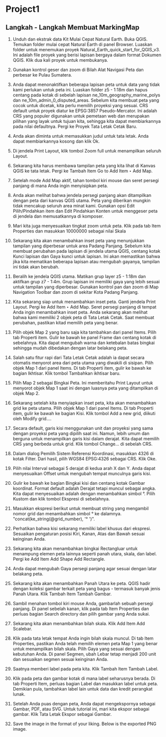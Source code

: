 # Project1

## Langkah - Langkah Membuat MarkingMap
1. Unduh dan ekstrak data Kit Mulai Cepat Natural Earth. Buka QGIS. Temukan folder mulai cepat Natural Earth di panel Browser. Luaskan folder untuk menemukan proyek Natural_Earth_quick_start_for_QGIS_v3. Ini adalah file proyek yang berisi lapisan bergaya dalam format Dokumen QGIS. Klik dua kali proyek untuk membukanya.

2. Gunakan kontrol geser dan zoom di Bilah Alat Navigasi Peta dan perbesar ke Pulau Sumatera.

3. Anda dapat menonaktifkan beberapa lapisan peta untuk data yang tidak kami perlukan untuk peta ini. Luaskan folder z5 - 1:18m dan hapus centang pada kotak di sebelah lapisan ne_10m_geography_marine_polys dan ne_10m_admin_0_disputed_areas. Sebelum kita membuat peta yang cocok untuk dicetak, kita perlu memilih proyeksi yang sesuai. CRS default untuk proyek diatur ke EPSG:3857 Pseudo-Mercator. Ini adalah CRS yang populer digunakan untuk pemetaan web dan merupakan pilihan yang layak untuk tujuan kita, sehingga kita dapat membiarkannya pada nilai defaultnya. Pergi ke Proyek Tata Letak Cetak Baru.

4. Anda akan diminta untuk memasukkan judul untuk tata letak. Anda dapat membiarkannya kosong dan klik Ok.

5. Di jendela Print Layout, klik tombol Zoom full untuk menampilkan seluruh Layout.

6. Sekarang kita harus membawa tampilan peta yang kita lihat di Kanvas QGIS ke tata letak. Pergi ke Tambah Item Go to Add Item ‣ Add Map.

7. Setelah mode Add Map aktif, tahan tombol kiri mouse dan seret persegi panjang di mana Anda ingin menyisipkan peta.

8. Anda akan melihat bahwa jendela persegi panjang akan ditampilkan dengan peta dari kanvas QGIS utama. Peta yang diberikan mungkin tidak mencakup seluruh area minat kami. Gunakan opsi Edit Pilih/Pindahkan item dan Edit Pindahkan Konten untuk menggeser peta di jendela dan memusatkannya di komposer.

9. Mari kita juga menyesuaikan tingkat zoom untuk peta. Klik pada tab Item Properties dan masukkan 10000000 sebagai nilai Skala  

10. Sekarang kita akan menambahkan inset peta yang menunjukkan tampilan yang diperbesar untuk area Padang Panjang. Sebelum kita membuat perubahan pada lapisan di jendela utama QGIS, centang kotak Kunci lapisan dan Gaya kunci untuk lapisan. Ini akan memastikan bahwa jika kita mematikan beberapa lapisan atau mengubah gayanya, tampilan ini tidak akan berubah.

11. Beralih ke jendela QGIS utama. Matikan grup layer z5 - 1:18m dan aktifkan grup z7 - 1:4m. Grup lapisan ini memiliki gaya yang lebih sesuai untuk tampilan yang diperbesar. Gunakan kontrol pan dan zoom di Map Navigation Toolbar dan zoom di sekitar Kota Padang Panjang.

12. Kita sekarang siap untuk menambahkan inset peta. Ganti jendela Print Layout. Pergi ke Add Item ‣ Add Map.
Seret persegi panjang di tempat Anda ingin menambahkan inset peta. Anda sekarang akan melihat bahwa kami memiliki 2 objek peta di Tata Letak Cetak. Saat membuat perubahan, pastikan kitad memilih peta yang benar.

13. Pilih objek Map 2 yang baru saja kita tambahkan dari panel Items. Pilih tab Properti item. Gulir ke bawah ke panel Frame dan centang kotak di sebelahnya. Kita dapat mengubah warna dan ketebalan batas bingkai sehingga mudah dibedakan dengan latar belakang peta.

14. Salah satu fitur rapi dari Tata Letak Cetak adalah ia dapat secara otomatis menyorot area dari peta utama yang diwakili di sisipan. Pilih objek Map 1 dari panel Items. Di tab Properti item, gulir ke bawah ke bagian Ikhtisar. Klik tombol Tambahkan ikhtisar baru.

15. Pilih Map 2 sebagai Bingkai Peta. Ini memberitahu Print Layout untuk menyorot objek Map 1 saat ini dengan luasnya peta yang ditampilkan di objek Map 2.

16. Sekarang setelah kita menyiapkan inset peta, kita akan menambahkan grid ke peta utama. Pilih objek Map 1 dari panel Items. Di tab Properti item, gulir ke bawah ke bagian Kisi. Klik tombol Add a new grid, diikuti oleh Modify grid….

17. Secara default, garis kisi menggunakan unit dan proyeksi yang sama dengan proyeksi peta yang dipilih saat ini. Namun, lebih umum dan berguna untuk menampilkan garis kisi dalam derajat. Kita dapat memilih CRS yang berbeda untuk grid. Klik tombol Change… di sebelah CRS.

18. Dalam dialog Pemilih Sistem Referensi Koordinasi, masukkan 4326 di kotak Filter. Dari hasil, pilih WGS84 EPSG:4326 sebagai CRS. Klik Oke.

19. Pilih nilai Interval sebagai 5 derajat di kedua arah X dan Y. Anda dapat menyesuaikan Offset untuk mengubah tempat munculnya garis kisi.

20. Gulir ke bawah ke bagian Bingkai kisi dan centang kotak Gambar koordinat. Format default adalah Derajat tetapi muncul sebagai angka. Kita dapat menyesuaikan adalah dengan menambahkan simbol °. Pilih Kustom dan klik tombol Ekspresi di sebelahnya.

21. Masukkan ekspresi berikut untuk membuat string yang mengambil nomor grid dan menambahkan simbol ° ke dalamnya. "concat(ke_string(@grid_number), '° ')".

22. Perhatikan bahwa kisi sekarang memiliki label khusus dari ekspresi. Sesuaikan pengaturan posisi Kiri, Kanan, Atas dan Bawah sesuai keinginan Anda.

23. Sekarang kita akan menambahkan bingkai Rectangluar untuk menampung elemen peta lainnya seperti panah utara, skala, dan label. Pergi ke Add Item Add Shape Add Rectangle.

24. Anda dapat mengubah Gaya persegi panjang agar sesuai dengan latar belakang peta.

25. Sekarang kita akan menambahkan Panah Utara ke peta. QGIS hadir dengan koleksi gambar terkait peta yang bagus - termasuk banyak jenis Panah Utara. Klik Tambah Item Tambah Gambar.

26. Sambil menahan tombol kiri mouse Anda, gambarlah sebuah persegi panjang. Di panel sebelah kanan, klik pada tab Item Properties dan perluas bagian Search directory dan pilih gambar yang Anda sukai.

27. Sekarang kita akan menambahkan bilah skala. Klik Add Item Add Scalebar.

28. Klik pada tata letak tempat Anda ingin bilah skala muncul. Di tab Item Properties, pastikan Anda telah memilih elemen peta Map 1 yang benar untuk menampilkan bilah skala. Pilih Gaya yang sesuai dengan kebutuhan Anda. Di panel Segmen, ubah Lebar tetap menjadi 200 unit dan sesuaikan segmen sesuai keinginan Anda.

29. Saatnya memberi label pada peta kita. Klik Tambah Item Tambah Label.

30. Klik pada peta dan gambar kotak di mana label seharusnya berada. Di tab Properti Item, perluas bagian Label dan masukkan label untuk peta. Demikian pula, tambahkan label lain untuk data dan kredit perangkat lunak.

31. Setelah Anda puas dengan peta, Anda dapat mengekspornya sebagai Gambar, PDF, atau SVG. Untuk tutorial ini, mari kita ekspor sebagai gambar. Klik Tata Letak Ekspor sebagai Gambar.

32. Save the image in the format of your liking. Below is the exported PNG image. 
